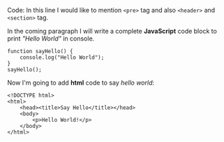 Code:
In this line I would like to mention `<pre>` tag and also `<header>` and `<section>` tag.

In the coming paragraph I will write a complete **JavaScript** code block to print _"Hello World"_ in console.

	function sayHello() {
		console.log("Hello World");
	}
	sayHello();

Now I'm going to add **html** code to say _hello world_:

	<!DOCTYPE html>
	<html>
		<head><title>Say Hello</title></head>
		<body>
			<p>Hello World!</p>
		</body>
	</html>